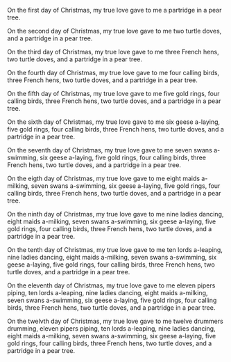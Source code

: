    On the first day of Christmas, my true love gave to me
   a partridge in a pear tree.

   On the second day of Christmas, my true love gave to me
   two turtle doves,
   and a partridge in a pear tree.

   On the third day of Christmas, my true love gave to me
   three French hens,
   two turtle doves,
   and a partridge in a pear tree.

   On the fourth day of Christmas, my true love gave to me
   four calling birds,
   three French hens,
   two turtle doves,
   and a partridge in a pear tree.

   On the fifth day of Christmas, my true love gave to me
   five gold rings,
   four calling birds,
   three French hens,
   two turtle doves,
   and a partridge in a pear tree.

   On the sixth day of Christmas, my true love gave to me
   six geese a-laying,
   five gold rings,
   four calling birds,
   three French hens,
   two turtle doves,
   and a partridge in a pear tree.

   On the seventh day of Christmas, my true love gave to me
   seven swans a-swimming,
   six geese a-laying,
   five gold rings,
   four calling birds,
   three French hens,
   two turtle doves,
   and a partridge in a pear tree.

   On the eigth day of Christmas, my true love gave to me
   eight maids a-milking,
   seven swans a-swimming,
   six geese a-laying,
   five gold rings,
   four calling birds,
   three French hens,
   two turtle doves,
   and a partridge in a pear tree.

   On the ninth day of Christmas, my true love gave to me
   nine ladies dancing,
   eight maids a-milking,
   seven swans a-swimming,
   six geese a-laying,
   five gold rings,
   four calling birds,
   three French hens,
   two turtle doves,
   and a partridge in a pear tree.

   On the tenth day of Christmas, my true love gave to me
   ten lords a-leaping,
   nine ladies dancing,
   eight maids a-milking,
   seven swans a-swimming,
   six geese a-laying,
   five gold rings,
   four calling birds,
   three French hens,
   two turtle doves,
   and a partridge in a pear tree.

   On the eleventh day of Christmas, my true love gave to me
   eleven pipers piping,
   ten lords a-leaping,
   nine ladies dancing,
   eight maids a-milking,
   seven swans a-swimming,
   six geese a-laying,
   five gold rings,
   four calling birds,
   three French hens,
   two turtle doves,
   and a partridge in a pear tree.

   On the twelvth day of Christmas, my true love gave to me
   twelve drummers drumming,
   eleven pipers piping,
   ten lords a-leaping,
   nine ladies dancing,
   eight maids a-milking,
   seven swans a-swimming,
   six geese a-laying,
   five gold rings,
   four calling birds,
   three French hens,
   two turtle doves,
   and a partridge in a pear tree.

